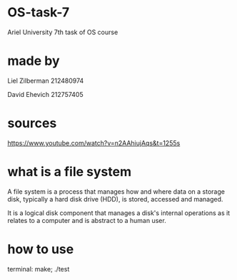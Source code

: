# OS-task-7
Ariel University 7th task of OS course

# made by
Liel Zilberman 212480974

David Ehevich 212757405

# sources
https://www.youtube.com/watch?v=n2AAhiujAqs&t=1255s


# what is a file system
A file system is a process that manages how and where data on a storage disk, typically a hard disk drive (HDD), is stored, accessed and managed.

It is a logical disk component that manages a disk's internal operations as it relates to a computer and is abstract to a human user.

# how to use
terminal: make; ./test



